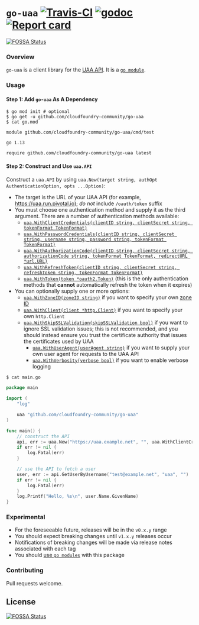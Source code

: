# `go-uaa` [![Travis-CI](https://travis-ci.org/cloudfoundry-community/go-uaa.svg)](https://travis-ci.org/cloudfoundry-community/go-uaa) [![godoc](https://godoc.org/github.com/cloudfoundry-community/go-uaa?status.svg)](http://godoc.org/github.com/cloudfoundry-community/go-uaa) [![Report card](https://goreportcard.com/badge/github.com/cloudfoundry-community/go-uaa)](https://goreportcard.com/report/github.com/cloudfoundry-community/go-uaa)
[![FOSSA Status](https://app.fossa.com/api/projects/git%2Bgithub.com%2Fcloudfoundry-community%2Fgo-uaa.svg?type=shield)](https://app.fossa.com/projects/git%2Bgithub.com%2Fcloudfoundry-community%2Fgo-uaa?ref=badge_shield)

### Overview

`go-uaa` is a client library for the [UAA API](https://docs.cloudfoundry.org/api/uaa/). It is a [`go module`](https://github.com/golang/go/wiki/Modules).

### Usage

#### Step 1: Add `go-uaa` As A Dependency
```
$ go mod init # optional
$ go get -u github.com/cloudfoundry-community/go-uaa
$ cat go.mod
```

```
module github.com/cloudfoundry-community/go-uaa/cmd/test

go 1.13

require github.com/cloudfoundry-community/go-uaa latest
```

#### Step 2: Construct and Use `uaa.API`

Construct a `uaa.API` by using `uaa.New(target string, authOpt AuthenticationOption, opts ...Option)`:
* The target is the URL of your UAA API (for example, https://uaa.run.pivotal.io); *do not* include `/oauth/token` suffix
* You must choose one authentication method and supply it as the third argument. There are a number of authentication methods available:
  * [`uaa.WithClientCredentials(clientID string, clientSecret string, tokenFormat TokenFormat)`](https://godoc.org/github.com/cloudfoundry-community/go-uaa#WithClientCredentials)
  * [`uaa.WithPasswordCredentials(clientID string, clientSecret string, username string, password string, tokenFormat TokenFormat)`](https://godoc.org/github.com/cloudfoundry-community/go-uaa#WithPasswordCredentials)
  * [`uaa.WithAuthorizationCode(clientID string, clientSecret string, authorizationCode string, tokenFormat TokenFormat, redirectURL *url.URL)`](https://godoc.org/github.com/cloudfoundry-community/go-uaa#WithAuthorizationCode)
  * [`uaa.WithRefreshToken(clientID string, clientSecret string, refreshToken string, tokenFormat TokenFormat)`](https://godoc.org/github.com/cloudfoundry-community/go-uaa#WithRefreshToken)
  * [`uaa.WithToken(token *oauth2.Token)`](https://godoc.org/github.com/cloudfoundry-community/go-uaa#WithToken) (this is the only authentication methods that **cannot** automatically refresh the token when it expires)
* You can optionally supply one or more options:
  * [`uaa.WithZoneID(zoneID string)`](https://godoc.org/github.com/cloudfoundry-community/go-uaa#WithZoneID) if you want to specify your own [zone ID](https://docs.cloudfoundry.org/uaa/uaa-concepts.html#iz)
  * [`uaa.WithClient(client *http.Client)`](https://godoc.org/github.com/cloudfoundry-community/go-uaa#WithClient) if you want to specify your own `http.Client`
  * [`uaa.WithSkipSSLValidation(skipSSLValidation bool)`](https://godoc.org/github.com/cloudfoundry-community/go-uaa#WithSkipSSLValidation) if you want to ignore SSL validation issues; this is not recommended, and you should instead ensure you trust the certificate authority that issues the certificates used by UAA
	* [`uaa.WithUserAgent(userAgent string)`](https://godoc.org/github.com/cloudfoundry-community/go-uaa#WithUserAgent) if you want to supply your own user agent for requests to the UAA API
	* [`uaa.WithVerbosity(verbose bool)`](https://godoc.org/github.com/cloudfoundry-community/go-uaa#WithVerbosity) if you want to enable verbose logging

```bash
$ cat main.go
```

```go
package main

import (
	"log"

	uaa "github.com/cloudfoundry-community/go-uaa"
)

func main() {
	// construct the API
	api, err := uaa.New("https://uaa.example.net", "", uaa.WithClientCredentials("client-id", "client-secret", uaa.JSONWebToken)
	if err != nil {
		log.Fatal(err)
	}

	// use the API to fetch a user
	user, err := api.GetUserByUsername("test@example.net", "uaa", "")
	if err != nil {
		log.Fatal(err)
	}
	log.Printf("Hello, %s\n", user.Name.GivenName)
}
```

### Experimental

* For the foreseeable future, releases will be in the `v0.x.y` range
* You should expect breaking changes until `v1.x.y` releases occur
* Notifications of breaking changes will be made via release notes associated with each tag
* You should [use `go modules`](https://blog.golang.org/using-go-modules) with this package

### Contributing

Pull requests welcome.


## License
[![FOSSA Status](https://app.fossa.com/api/projects/git%2Bgithub.com%2Fcloudfoundry-community%2Fgo-uaa.svg?type=large)](https://app.fossa.com/projects/git%2Bgithub.com%2Fcloudfoundry-community%2Fgo-uaa?ref=badge_large)
